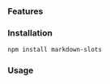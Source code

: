### Features

<!-- outlet: features -->

### Installation

```bash
npm install markdown-slots
```

### Usage

<!-- outlet: usage -->
